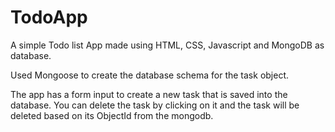 # TodoApp

A simple Todo list App made using HTML, CSS, Javascript and MongoDB as database.

Used Mongoose to create the database schema for the task object.

The app has a form input to create a new task that is saved into the database. You can delete the task by clicking on it and the task will be deleted based on its ObjectId from the mongodb.

